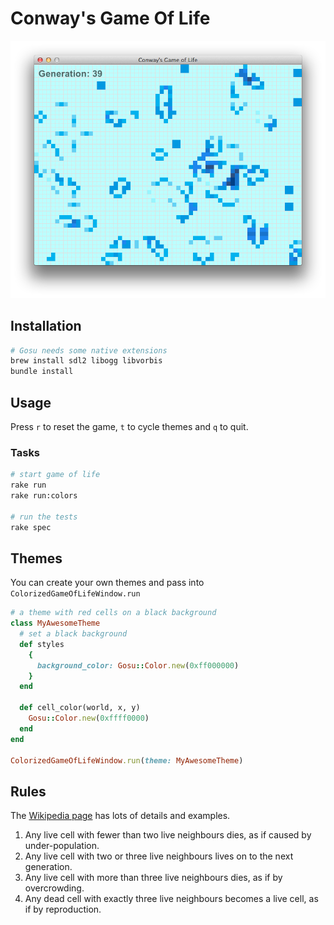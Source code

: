 # Conway's Game Of Life

![](screenshot.png)

## Installation

```bash
# Gosu needs some native extensions
brew install sdl2 libogg libvorbis
bundle install
```

## Usage

Press `r` to reset the game, `t` to cycle themes and `q` to quit.

### Tasks

```bash
# start game of life
rake run
rake run:colors

# run the tests
rake spec
```

## Themes

You can create your own themes and pass into `ColorizedGameOfLifeWindow.run`

```ruby
# a theme with red cells on a black background
class MyAwesomeTheme
  # set a black background
  def styles
    {
      background_color: Gosu::Color.new(0xff000000)
    }
  end

  def cell_color(world, x, y)
    Gosu::Color.new(0xffff0000)
  end
end

ColorizedGameOfLifeWindow.run(theme: MyAwesomeTheme)
```

## Rules

The [Wikipedia page](http://en.wikipedia.org/wiki/Conway's_Game_of_Life) has lots of details and examples.

1. Any live cell with fewer than two live neighbours dies, as if caused by under-population.
2. Any live cell with two or three live neighbours lives on to the next generation.
3. Any live cell with more than three live neighbours dies, as if by overcrowding.
4. Any dead cell with exactly three live neighbours becomes a live cell, as if by reproduction.
